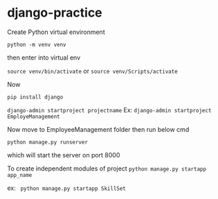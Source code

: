 # django-practice

Create Python virtual environment 

``python -m venv venv``

then enter into virtual env 

``source venv/bin/activate`` or ``source venv/Scripts/activate``

Now

``pip install django``

``django-admin startproject projectname``
Ex: ``django-admin startproject EmployeManagement``

Now move to EmployeeManagement folder then run below cmd

`` python manage.py runserver ``

which will start the server on port 8000

To create independent modules of project 
`` python manage.py startapp app_name ``

ex: `` python manage.py startapp SkillSet``

